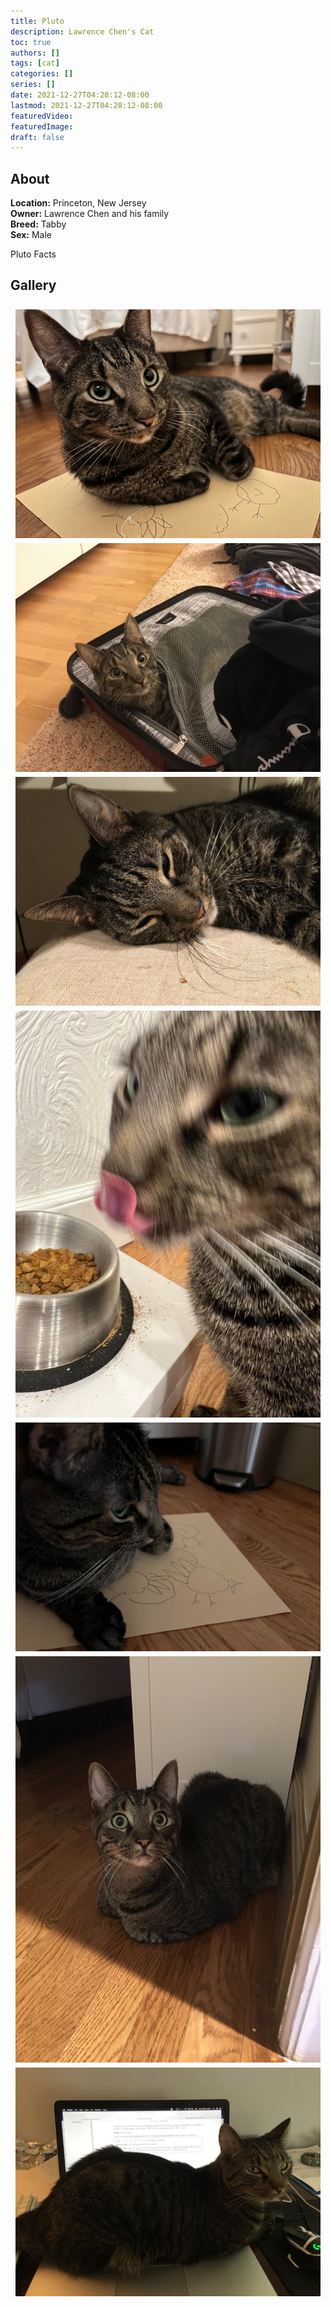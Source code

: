 ```yaml
---
title: Pluto
description: Lawrence Chen's Cat
toc: true
authors: []
tags: [cat]
categories: []
series: []
date: 2021-12-27T04:28:12-08:00
lastmod: 2021-12-27T04:28:12-08:00
featuredVideo:
featuredImage:
draft: false
---
```


## About

**Location:** Princeton, New Jersey  
**Owner:** Lawrence Chen and his family  
**Breed:** Tabby  
**Sex:** Male  

Pluto Facts

<style>
  .i_row {
    display: flex;
    flex-wrap: wrap;
    padding: 0 4px;
  }

  /* Create two equal columns that sits next to each other */
  .i_col_half {
    flex: 50%;
    padding: 0 4px;
  }

  .i_col_half img {
    margin-top: 8px;
    vertical-align: middle;
  }

  .i_col_full {
    flex: 100%;
    padding: 0 4px;
  }

  .i_col_full img {
    margin-top: 8px;
    vertical-align: middle;
  }
</style>

## Gallery
<div class="i_row">
  <div class="i_col_full">
    <img src="/cats/pluto/pluto_7.jpeg">
  </div>
  <div class="i_col_half">
    <img src="/cats/pluto/pluto_1.jpeg">
    <img src="/cats/pluto/pluto_3.jpeg">
    <img src="/cats/pluto/pluto_5.jpeg">
  </div>
  <div class="i_col_half">
    <img src="/cats/pluto/pluto_2.jpeg">
    <img src="/cats/pluto/pluto_4.jpeg">
    <img src="/cats/pluto/pluto_6.jpeg">
  </div>
</div>
